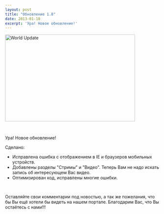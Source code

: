 ```yaml
---
layout: post
title: "Обновление 1.8"
date: 2013-01-10
excerpt: 'Ура! Новое обновление!'
---
```


<a href="http://gamersoul.ru/%d0%be%d0%b1%d0%bd%d0%be%d0%b2%d0%bb%d0%b5%d0%bd%d0%b8%d0%b5-%d1%81%d0%b0%d0%b9%d1%82%d0%b0-%d0%b2%d0%b5%d1%80%d1%81%d0%b8%d1%8f-1-7/world-update/" rel="attachment wp-att-272"><img class="size-full wp-image-272 aligncenter" alt="World Update" src="http://gamersoul.ru/wp-content/uploads/2013/01/6a00d8341caed853ef0168e8ca1a33970c-800wi.jpg" width="424" height="283" /></a>

&nbsp;

Ура! Новое обновление!

Сделано:
<ul>
	<li>Исправлена ошибка с отображением в IE и браузеров мобильных устройств.</li>
	<li>Добавлены разделы "Стримы" и "Видео". Теперь Вам не надо искать запись об интересующем Вас видео.</li>
	<li>Оптимизирован код, исправлены многие ошибки.</li>
</ul>
&nbsp;

Оставляйте свои комментарии под новостью, а так же пожелания, что бы Вы ещё хотели бы видеть на нашем портале. Благодарим Вас, что Вы остаётесь с нами!!!